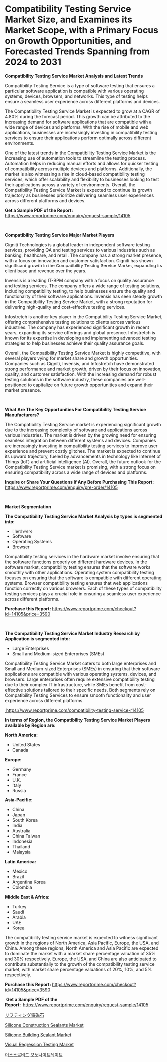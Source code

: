 <p><h1>Compatibility Testing Service Market Size, and Examines its Market Scope, with a Primary Focus on Growth Opportunities, and Forecasted Trends Spanning from 2024 to 2031</h1></p><p><strong>Compatibility Testing Service Market Analysis and Latest Trends</strong></p>
<p><p>Compatibility Testing Service is a type of software testing that ensures a particular software application is compatible with various operating systems, devices, browsers, and networks. This type of testing helps ensure a seamless user experience across different platforms and devices.</p><p>The Compatibility Testing Service Market is expected to grow at a CAGR of 4.80% during the forecast period. This growth can be attributed to the increasing demand for software applications that are compatible with a wide range of devices and platforms. With the rise of mobile and web applications, businesses are increasingly investing in compatibility testing services to ensure their applications perform optimally across different environments.</p><p>One of the latest trends in the Compatibility Testing Service Market is the increasing use of automation tools to streamline the testing process. Automation helps in reducing manual efforts and allows for quicker testing of compatibility across multiple devices and platforms. Additionally, the market is also witnessing a rise in cloud-based compatibility testing services, which offer scalability and flexibility to businesses looking to test their applications across a variety of environments. Overall, the Compatibility Testing Service Market is expected to continue its growth trajectory as businesses prioritize delivering seamless user experiences across different platforms and devices.</p></p>
<p><strong>Get a Sample PDF of the Report:&nbsp;</strong> <a href="https://www.reportprime.com/enquiry/request-sample/14105">https://www.reportprime.com/enquiry/request-sample/14105</a></p>
<p>&nbsp;</p>
<p><strong>Compatibility Testing Service Major Market Players</strong></p>
<p><p>Cigniti Technologies is a global leader in independent software testing services, providing QA and testing services to various industries such as banking, healthcare, and retail. The company has a strong market presence, with a focus on innovation and customer satisfaction. Cigniti has shown significant growth in the Compatibility Testing Service Market, expanding its client base and revenue over the years.</p><p>Invensis is a leading IT-BPM company with a focus on quality assurance and testing services. The company offers a wide range of testing solutions, including compatibility testing, to help businesses ensure the quality and functionality of their software applications. Invensis has seen steady growth in the Compatibility Testing Service Market, with a strong reputation for delivering high-quality and cost-effective testing services.</p><p>Infostretch is another key player in the Compatibility Testing Service Market, offering comprehensive testing solutions to clients across various industries. The company has experienced significant growth in recent years, expanding its service offerings and global presence. Infostretch is known for its expertise in developing and implementing advanced testing strategies to help businesses achieve their quality assurance goals.</p><p>Overall, the Compatibility Testing Service Market is highly competitive, with several players vying for market share and growth opportunities. Companies such as Cigniti, Invensis, and Infostretch have demonstrated strong performance and market growth, driven by their focus on innovation, quality, and customer satisfaction. With the increasing demand for robust testing solutions in the software industry, these companies are well-positioned to capitalize on future growth opportunities and expand their market presence.</p></p>
<p>&nbsp;</p>
<p><strong>What Are The Key Opportunities For Compatibility Testing Service Manufacturers?</strong></p>
<p><p>The Compatibility Testing Service market is experiencing significant growth due to the increasing complexity of software and applications across various industries. The market is driven by the growing need for ensuring seamless integration between different systems and devices. Companies are increasingly investing in compatibility testing services to improve user experience and prevent costly glitches. The market is expected to continue its upward trajectory, fueled by advancements in technology like Internet of Things (IoT) and artificial intelligence (AI). Overall, the future outlook for the Compatibility Testing Service market is promising, with a strong focus on ensuring compatibility across a wide range of devices and platforms.</p></p>
<p><strong>Inquire or Share Your Questions If Any Before Purchasing This Report:</strong> <a href="https://www.reportprime.com/enquiry/pre-order/14105">https://www.reportprime.com/enquiry/pre-order/14105</a></p>
<p>&nbsp;</p>
<p><strong>Market Segmentation</strong></p>
<p><strong>The Compatibility Testing Service Market Analysis by types is segmented into:</strong></p>
<p><ul><li>Hardware</li><li>Software</li><li>Operating Systems</li><li>Browser</li></ul></p>
<p><p>Compatibility testing services in the hardware market involve ensuring that the software functions properly on different hardware devices. In the software market, compatibility testing ensures that the software works smoothly with other applications. Operating system compatibility testing focuses on ensuring that the software is compatible with different operating systems. Browser compatibility testing ensures that web applications function correctly on various browsers. Each of these types of compatibility testing services plays a crucial role in ensuring a seamless user experience across different platforms.</p></p>
<p><strong>Purchase this Report:&nbsp;</strong><a href="https://www.reportprime.com/checkout?id=14105&price=3590">https://www.reportprime.com/checkout?id=14105&price=3590</a></p>
<p>&nbsp;</p>
<p><strong>The Compatibility Testing Service Market Industry Research by Application is segmented into:</strong></p>
<p><ul><li>Large Enterprises</li><li>Small and Medium-sized Enterprises (SMEs)</li></ul></p>
<p><p>Compatibility Testing Service Market caters to both large enterprises and Small and Medium-sized Enterprises (SMEs) in ensuring that their software applications are compatible with various operating systems, devices, and browsers. Large enterprises often require extensive compatibility testing due to their complex IT infrastructure, while SMEs benefit from cost-effective solutions tailored to their specific needs. Both segments rely on Compatibility Testing Services to ensure smooth functionality and user experience across different platforms.</p></p>
<p><a href="https://www.reportprime.com/compatibility-testing-service-r14105">&nbsp;https://www.reportprime.com/compatibility-testing-service-r14105</a></p>
<p><strong>In terms of Region, the Compatibility Testing Service Market Players available by Region are:</strong></p>
<p>
    <p> <strong> North America: </strong>
        <ul>
            <li>United States</li>
            <li>Canada</li>
        </ul>
        </p> 
    <p> <strong> Europe: </strong>
        <ul>
            <li>Germany</li>
            <li>France</li>
            <li>U.K.</li>
            <li>Italy</li>
            <li>Russia</li>
        </ul>
        </p> 
    <p> <strong> Asia-Pacific: </strong>
        <ul>
            <li>China</li>
            <li>Japan</li>
            <li>South Korea</li>
            <li>India</li>
            <li>Australia</li>
            <li>China Taiwan</li>
            <li>Indonesia</li>
            <li>Thailand</li>
            <li>Malaysia</li>
        </ul>
        </p> 
    <p> <strong> Latin America: </strong>
        <ul>
            <li>Mexico</li>
            <li>Brazil</li>
            <li>Argentina Korea</li>
            <li>Colombia</li>
        </ul>
        </p> 
    <p> <strong> Middle East & Africa: </strong>
        <ul>
            <li>Turkey</li>
            <li>Saudi</li>
            <li>Arabia</li>
            <li>UAE</li>
            <li>Korea</li>
        </ul>
    </p>
    </p>
<p><p>The compatibility testing service market is expected to witness significant growth in the regions of North America, Asia Pacific, Europe, the USA, and China. Among these regions, North America and Asia Pacific are expected to dominate the market with a market share percentage valuation of 35% and 30% respectively. Europe, the USA, and China are also anticipated to contribute substantially to the growth of the compatibility testing service market, with market share percentage valuations of 20%, 10%, and 5% respectively.</p></p>
<p><strong>Purchase this Report: </strong><a href="https://www.reportprime.com/checkout?id=14105&price=3590">https://www.reportprime.com/checkout?id=14105&price=3590</a></p>
<p>&nbsp;<strong>Get a Sample PDF of the Report:&nbsp;&nbsp;</strong><a href="https://www.reportprime.com/enquiry/request-sample/14105">https://www.reportprime.com/enquiry/request-sample/14105</a></p>
<p><strong></strong></p>
<p><p><a href="https://github.com/vtbvgl20191192/Market-Research-Report-List-1/blob/main/129656725087.md">リフティング電磁石</a></p><p><a href="https://issuu.com/reportprime-2/docs/silicone-construction-sealants-market-size-2030.pp">Silicone Construction Sealants Market</a></p><p><a href="https://issuu.com/reportprime-2/docs/silicone-building-sealant-market-size-2030.pptx">Silicone Building Sealant Market</a></p><p><a href="https://github.com/elizabethdagraca/Market-Research-Report-List-2/blob/main/visual-regression-testing-market.md">Visual Regression Testing Market</a></p><p><a href="https://github.com/TrevorKruvalis5678/Market-Research-Report-List-1/blob/main/790421622966.md">이소소르비드 모노나이트레이트</a></p></p>